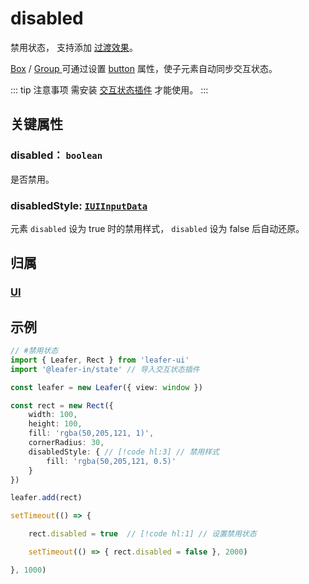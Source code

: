 # disabled

禁用状态， 支持添加 [过渡效果](/reference/UI/transition.md)。

[Box](/reference/display/Box.md) / [Group ](/reference/display/Group.md)可通过设置 [button](/reference/UI/state/state.md#button-boolean) 属性，使子元素自动同步交互状态。

::: tip 注意事项
需安装 [交互状态插件](/plugin/in/state/index.md) 才能使用。
:::

## 关键属性

### disabled： `boolean`

是否禁用。

### disabledStyle: [`IUIInputData`](/api/interfaces/IUIInputData.md)

元素 `disabled` 设为 true 时的禁用样式， `disabled` 设为 false 后自动还原。

## 归属

### [UI](/reference/display/UI.md)

## 示例

```ts
// #禁用状态 
import { Leafer, Rect } from 'leafer-ui'
import '@leafer-in/state' // 导入交互状态插件

const leafer = new Leafer({ view: window })

const rect = new Rect({
    width: 100,
    height: 100,
    fill: 'rgba(50,205,121, 1)',
    cornerRadius: 30,
    disabledStyle: { // [!code hl:3] // 禁用样式
        fill: 'rgba(50,205,121, 0.5)'
    }
})

leafer.add(rect)

setTimeout(() => {

    rect.disabled = true  // [!code hl:1] // 设置禁用状态

    setTimeout(() => { rect.disabled = false }, 2000)

}, 1000)

```
